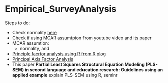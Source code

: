 # Empirical_SurveyAnalysis

Steps to do:
- Check normality [here](https://www.statology.org/test-for-normality-in-r/)
- Check if using MCAR assumtpion from youtube video and its paper
- MCAR assumtion:
  - normality, and 
- [Principle facrtor analysis using R from R plog](https://www.r-bloggers.com/2017/02/factor-analysis-with-the-principal-factor-method-and-r/)
- [Principal Axis Factor Analysis](https://www.rdocumentation.org/packages/psych/versions/1.0-23/topics/factor.pa)
- This paper **Partial Least Squares Structural Equation Modeling (PLS-SEM) in second language and education research: Guidelines using an applied example** explain PLS-SEM using R, seminr
